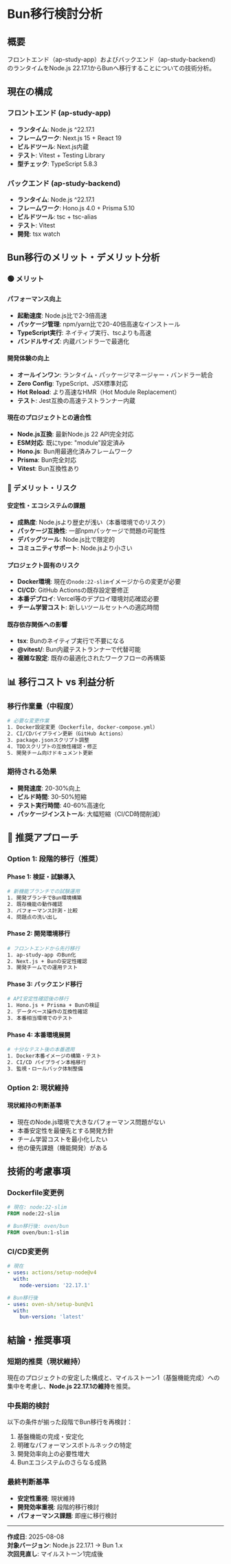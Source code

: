 # Bun移行検討分析

## 概要

フロントエンド（ap-study-app）およびバックエンド（ap-study-backend）のランタイムをNode.js 22.17.1からBunへ移行することについての技術分析。

## 現在の構成

### フロントエンド (ap-study-app)
- **ランタイム**: Node.js ^22.17.1
- **フレームワーク**: Next.js 15 + React 19
- **ビルドツール**: Next.js内蔵
- **テスト**: Vitest + Testing Library
- **型チェック**: TypeScript 5.8.3

### バックエンド (ap-study-backend)
- **ランタイム**: Node.js ^22.17.1
- **フレームワーク**: Hono.js 4.0 + Prisma 5.10
- **ビルドツール**: tsc + tsc-alias
- **テスト**: Vitest
- **開発**: tsx watch

## Bun移行のメリット・デメリット分析

### 🟢 メリット

#### パフォーマンス向上
- **起動速度**: Node.js比で2-3倍高速
- **パッケージ管理**: npm/yarn比で20-40倍高速なインストール
- **TypeScript実行**: ネイティブ実行、tscよりも高速
- **バンドルサイズ**: 内蔵バンドラーで最適化

#### 開発体験の向上
- **オールインワン**: ランタイム・パッケージマネージャー・バンドラー統合
- **Zero Config**: TypeScript、JSX標準対応
- **Hot Reload**: より高速なHMR（Hot Module Replacement）
- **テスト**: Jest互換の高速テストランナー内蔵

#### 現在のプロジェクトとの適合性
- **Node.js互換**: 最新Node.js 22 API完全対応
- **ESM対応**: 既にtype: "module"設定済み
- **Hono.js**: Bun用最適化済みフレームワーク
- **Prisma**: Bun完全対応
- **Vitest**: Bun互換性あり

### 🔴 デメリット・リスク

#### 安定性・エコシステムの課題
- **成熟度**: Node.jsより歴史が浅い（本番環境でのリスク）
- **パッケージ互換性**: 一部npmパッケージで問題の可能性
- **デバッグツール**: Node.js比で限定的
- **コミュニティサポート**: Node.jsより小さい

#### プロジェクト固有のリスク
- **Docker環境**: 現在の`node:22-slim`イメージからの変更が必要
- **CI/CD**: GitHub Actionsの既存設定要修正
- **本番デプロイ**: Vercel等のデプロイ環境対応確認必要
- **チーム学習コスト**: 新しいツールセットへの適応時間

#### 既存依存関係への影響
- **tsx**: Bunのネイティブ実行で不要になる
- **@vitest/**: Bun内蔵テストランナーで代替可能
- **複雑な設定**: 既存の最適化されたワークフローの再構築

## 📊 移行コスト vs 利益分析

### 移行作業量（中程度）
```bash
# 必要な変更作業
1. Docker設定変更（Dockerfile, docker-compose.yml）
2. CI/CDパイプライン更新（GitHub Actions）
3. package.jsonスクリプト調整
4. TDDスクリプトの互換性確認・修正
5. 開発チーム向けドキュメント更新
```

### 期待される効果
- **開発速度**: 20-30%向上
- **ビルド時間**: 30-50%短縮
- **テスト実行時間**: 40-60%高速化
- **パッケージインストール**: 大幅短縮（CI/CD時間削減）

## 🎯 推奨アプローチ

### Option 1: 段階的移行（推奨）

#### Phase 1: 検証・試験導入
```bash
# 新機能ブランチでの試験運用
1. 開発ブランチでBun環境構築
2. 既存機能の動作確認
3. パフォーマンス計測・比較
4. 問題点の洗い出し
```

#### Phase 2: 開発環境移行
```bash
# フロントエンドから先行移行
1. ap-study-app のBun化
2. Next.js + Bunの安定性確認
3. 開発チームでの運用テスト
```

#### Phase 3: バックエンド移行
```bash
# API安定性確認後の移行
1. Hono.js + Prisma + Bunの検証
2. データベース操作の互換性確認
3. 本番相当環境でのテスト
```

#### Phase 4: 本番環境展開
```bash
# 十分なテスト後の本番適用
1. Docker本番イメージの構築・テスト
2. CI/CD パイプライン本格移行
3. 監視・ロールバック体制整備
```

### Option 2: 現状維持

#### 現状維持の判断基準
- 現在のNode.js環境で大きなパフォーマンス問題がない
- 本番安定性を最優先とする開発方針
- チーム学習コストを最小化したい
- 他の優先課題（機能開発）がある

## 技術的考慮事項

### Dockerfile変更例
```dockerfile
# 現在: node:22-slim
FROM node:22-slim

# Bun移行後: oven/bun
FROM oven/bun:1-slim
```

### CI/CD変更例
```yaml
# 現在
- uses: actions/setup-node@v4
  with:
    node-version: '22.17.1'

# Bun移行後
- uses: oven-sh/setup-bun@v1
  with:
    bun-version: 'latest'
```

## 結論・推奨事項

### 短期的推奨（現状維持）
現在のプロジェクトの安定した構成と、マイルストーン1（基盤機能完成）への集中を考慮し、**Node.js 22.17.1の維持**を推奨。

### 中長期的検討
以下の条件が揃った段階でBun移行を再検討：
1. 基盤機能の完成・安定化
2. 明確なパフォーマンスボトルネックの特定
3. 開発効率向上の必要性増大
4. Bunエコシステムのさらなる成熟

### 最終判断基準
- **安定性重視**: 現状維持
- **開発効率重視**: 段階的移行検討
- **パフォーマンス課題**: 即座に移行検討

---

**作成日**: 2025-08-08  
**対象バージョン**: Node.js 22.17.1 → Bun 1.x  
**次回見直し**: マイルストーン1完成後